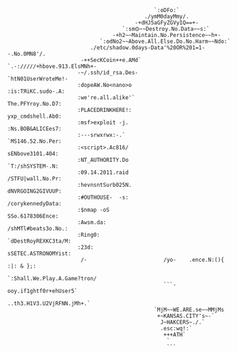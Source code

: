 ```
                                              `:oDFo:`                            
                                           ./ymM0dayMmy/.                          
                                        -+dHJ5aGFyZGVyIQ==+-                    
                                    `:sm⏣~~Destroy.No.Data~~s:`                
                                 -+h2~~Maintain.No.Persistence~~h+-              
                             `:odNo2~~Above.All.Else.Do.No.Harm~~Ndo:`          
                          ./etc/shadow.0days-Data'%20OR%201=1--.No.0MN8'/.      
                       -++SecKCoin++e.AMd`       `.-://///+hbove.913.ElsMNh+-    
                      -~/.ssh/id_rsa.Des-                  `htN01UserWroteMe!-  
                      :dopeAW.No<nano>o                     :is:TЯiKC.sudo-.A:  
                      :we're.all.alike'`                     The.PFYroy.No.D7:  
                      :PLACEDRINKHERE!:                      yxp_cmdshell.Ab0:    
                      :msf>exploit -j.                       :Ns.BOB&ALICEes7:    
                      :---srwxrwx:-.`                        `MS146.52.No.Per:    
                      :<script>.Ac816/                        sENbove3101.404:    
                      :NT_AUTHORITY.Do                        `T:/shSYSTEM-.N:    
                      :09.14.2011.raid                       /STFU|wall.No.Pr:    
                      :hevnsntSurb025N.                      dNVRGOING2GIVUUP:    
                      :#OUTHOUSE-  -s:                       /corykennedyData:    
                      :$nmap -oS                              SSo.6178306Ence:    
                      :Awsm.da:                            /shMTl#beats3o.No.:    
                      :Ring0:                             `dDestRoyREXKC3ta/M:    
                      :23d:                               sSETEC.ASTRONOMYist:    
                       /-                        /yo-    .ence.N:(){ :|: & };:    
                                                 `:Shall.We.Play.A.Game?tron/    
                                                 ```-ooy.if1ghtf0r+ehUser5`    
                                               ..th3.H1V3.U2VjRFNN.jMh+.`          
                                              `MjM~~WE.ARE.se~~MMjMs              
                                               +~KANSAS.CITY's~-`                  
                                                J~HAKCERS~./.`                    
                                                .esc:wq!:`                        
                                                 +++ATH`                            
                                                  `
                                                  ```
